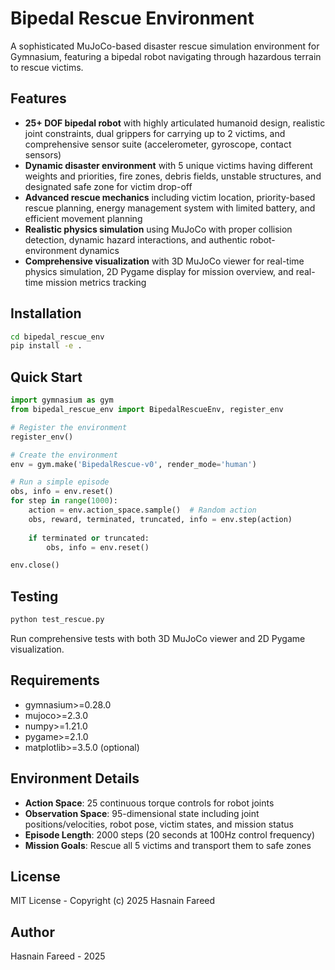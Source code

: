 # Bipedal Rescue Environment

A sophisticated MuJoCo-based disaster rescue simulation environment for Gymnasium, featuring a bipedal robot navigating through hazardous terrain to rescue victims.

## Features

- **25+ DOF bipedal robot** with highly articulated humanoid design, realistic joint constraints, dual grippers for carrying up to 2 victims, and comprehensive sensor suite (accelerometer, gyroscope, contact sensors)
- **Dynamic disaster environment** with 5 unique victims having different weights and priorities, fire zones, debris fields, unstable structures, and designated safe zone for victim drop-off
- **Advanced rescue mechanics** including victim location, priority-based rescue planning, energy management system with limited battery, and efficient movement planning
- **Realistic physics simulation** using MuJoCo with proper collision detection, dynamic hazard interactions, and authentic robot-environment dynamics
- **Comprehensive visualization** with 3D MuJoCo viewer for real-time physics simulation, 2D Pygame display for mission overview, and real-time mission metrics tracking

## Installation

```bash
cd bipedal_rescue_env
pip install -e .
```

## Quick Start

```python
import gymnasium as gym
from bipedal_rescue_env import BipedalRescueEnv, register_env

# Register the environment
register_env()

# Create the environment
env = gym.make('BipedalRescue-v0', render_mode='human')

# Run a simple episode
obs, info = env.reset()
for step in range(1000):
    action = env.action_space.sample()  # Random action
    obs, reward, terminated, truncated, info = env.step(action)
    
    if terminated or truncated:
        obs, info = env.reset()

env.close()
```

## Testing

```bash
python test_rescue.py
```

Run comprehensive tests with both 3D MuJoCo viewer and 2D Pygame visualization.

## Requirements

- gymnasium>=0.28.0
- mujoco>=2.3.0
- numpy>=1.21.0
- pygame>=2.1.0
- matplotlib>=3.5.0 (optional)

## Environment Details

- **Action Space**: 25 continuous torque controls for robot joints
- **Observation Space**: 95-dimensional state including joint positions/velocities, robot pose, victim states, and mission status
- **Episode Length**: 2000 steps (20 seconds at 100Hz control frequency)
- **Mission Goals**: Rescue all 5 victims and transport them to safe zones

## License

MIT License - Copyright (c) 2025 Hasnain Fareed

## Author

Hasnain Fareed - 2025